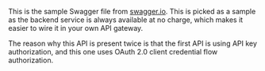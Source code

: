 This is the sample Swagger file from [swagger.io](http://swagger.io). This is picked as a sample as the backend service is always available at no charge, which makes it easier to wire it in your own API gateway.

The reason why this API is present twice is that the first API is using API key authorization, and this one uses OAuth 2.0 client credential flow authorization. 
